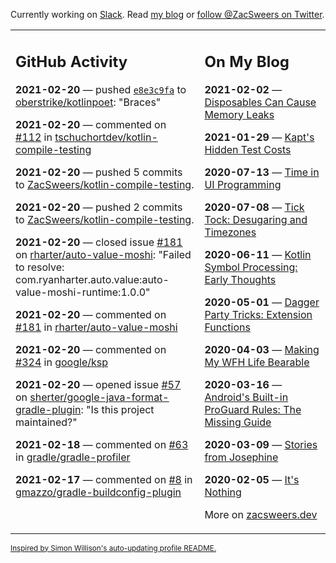 Currently working on [Slack](https://slack.com/). Read [my blog](https://zacsweers.dev/) or [follow @ZacSweers on Twitter](https://twitter.com/ZacSweers).

<table><tr><td valign="top" width="60%">

## GitHub Activity
<!-- githubActivity starts -->
**2021-02-20** — pushed [`e8e3c9fa`](https://github.com/oberstrike/kotlinpoet/commit/e8e3c9faf1792a5f11330b41ccdf6783b5083476) to [oberstrike/kotlinpoet](https://api.github.com/repos/oberstrike/kotlinpoet): "Braces"

**2021-02-20** — commented on [#112](https://github.com/tschuchortdev/kotlin-compile-testing/pull/112#issuecomment-782755484) in [tschuchortdev/kotlin-compile-testing](https://api.github.com/repos/tschuchortdev/kotlin-compile-testing)

**2021-02-20** — pushed 5 commits to [ZacSweers/kotlin-compile-testing](https://api.github.com/repos/ZacSweers/kotlin-compile-testing).

**2021-02-20** — pushed 2 commits to [ZacSweers/kotlin-compile-testing](https://api.github.com/repos/ZacSweers/kotlin-compile-testing).

**2021-02-20** — closed issue [#181](https://api.github.com/repos/rharter/auto-value-moshi/issues/181) on [rharter/auto-value-moshi](https://api.github.com/repos/rharter/auto-value-moshi): "Failed to resolve: com.ryanharter.auto.value:auto-value-moshi-runtime:1.0.0"

**2021-02-20** — commented on [#181](https://github.com/rharter/auto-value-moshi/issues/181#issuecomment-782753687) in [rharter/auto-value-moshi](https://api.github.com/repos/rharter/auto-value-moshi)

**2021-02-20** — commented on [#324](https://github.com/google/ksp/pull/324#issuecomment-782752289) in [google/ksp](https://api.github.com/repos/google/ksp)

**2021-02-20** — opened issue [#57](https://api.github.com/repos/sherter/google-java-format-gradle-plugin/issues/57) on [sherter/google-java-format-gradle-plugin](https://api.github.com/repos/sherter/google-java-format-gradle-plugin): "Is this project maintained?"

**2021-02-18** — commented on [#63](https://github.com/gradle/gradle-profiler/issues/63#issuecomment-781524219) in [gradle/gradle-profiler](https://api.github.com/repos/gradle/gradle-profiler)

**2021-02-17** — commented on [#8](https://github.com/gmazzo/gradle-buildconfig-plugin/issues/8#issuecomment-780739116) in [gmazzo/gradle-buildconfig-plugin](https://api.github.com/repos/gmazzo/gradle-buildconfig-plugin)
<!-- githubActivity ends -->
</td><td valign="top" width="40%">

## On My Blog
<!-- blog starts -->
**2021-02-02** — [Disposables Can Cause Memory Leaks](https://www.zacsweers.dev/disposables-can-cause-memory-leaks/)

**2021-01-29** — [Kapt's Hidden Test Costs](https://www.zacsweers.dev/kapts-hidden-test-costs/)

**2020-07-13** — [Time in UI Programming](https://www.zacsweers.dev/time-in-ui/)

**2020-07-08** — [Tick Tock: Desugaring and Timezones](https://www.zacsweers.dev/ticktock-desugaring-timezones/)

**2020-06-11** — [Kotlin Symbol Processing: Early Thoughts](https://www.zacsweers.dev/kotlin-symbol-processor-early-thoughts/)

**2020-05-01** — [Dagger Party Tricks: Extension Functions](https://www.zacsweers.dev/dagger-party-tricks-extension-functions/)

**2020-04-03** — [Making My WFH Life Bearable](https://www.zacsweers.dev/making-wfh-life-bearable/)

**2020-03-16** — [Android's Built-in ProGuard Rules: The Missing Guide](https://www.zacsweers.dev/android-proguard-rules/)

**2020-03-09** — [Stories from Josephine](https://www.zacsweers.dev/stories-from-josephine/)

**2020-02-05** — [It's Nothing](https://www.zacsweers.dev/its-nothing/)
<!-- blog ends -->
More on [zacsweers.dev](https://zacsweers.dev/)
</td></tr></table>

<sub><a href="https://simonwillison.net/2020/Jul/10/self-updating-profile-readme/">Inspired by Simon Willison's auto-updating profile README.</a></sub>